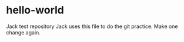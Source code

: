 # hello-world
Jack test repository
Jack uses this file to do the git practice.
Make one change again.
